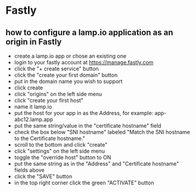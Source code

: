 # Fastly

## how to configure a lamp.io application as an origin in Fastly

- create a lamp.io app or chose an existing one
- login to your fastly account at https://manage.fastly.com
- click the "+ create service" button
- click the "create your first domain" button
- put in the domain name you wish to support
- click create
- click "origins" on the left side menu
- click "create your first host"
- name it lamp.io
- put the host for your app in as the Address, for example: app-abc12.lamp.app
- put the same string/value in the "certificate hostname" field
- check the box below "SNI hostname" labeled "Match the SNI hostname to the Certificate hostname."
- scroll to the bottom and click "create"
- click "settings" on the left side menu
- toggle the "override host" button to ON
- put the same string as in the "Address" and "Certificate hostname" fields above
- click the "SAVE" button
- in the top right corner click the green "ACTIVATE" button
